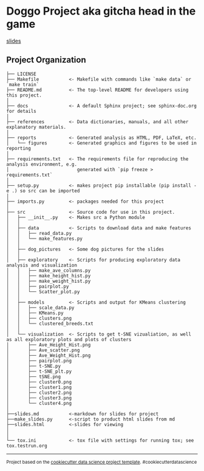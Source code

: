Doggo Project aka gitcha head in the game
==============================

[slides](slides.html)




Project Organization
------------

    ├── LICENSE
    ├── Makefile           <- Makefile with commands like `make data` or `make train`
    ├── README.md          <- The top-level README for developers using this project.
    │
    ├── docs               <- A default Sphinx project; see sphinx-doc.org for details
    │
    ├── references         <- Data dictionaries, manuals, and all other explanatory materials.
    │
    ├── reports            <- Generated analysis as HTML, PDF, LaTeX, etc.
    │   └── figures        <- Generated graphics and figures to be used in reporting
    │
    ├── requirements.txt   <- The requirements file for reproducing the analysis environment, e.g.
    │                         generated with `pip freeze > requirements.txt`
    │
    ├── setup.py           <- makes project pip installable (pip install -e .) so src can be imported
    │
    ├── imports.py         <- packages needed for this project
    │
    ├── src                <- Source code for use in this project.
    │   ├── __init__.py    <- Makes src a Python module
    │   │
    │   ├── data           <- Scripts to download data and make features
    │   │   ├── read_data.py
    │   │   └── make_features.py
    │   │   
    │   ├── dog_pictures   <- Some dog pictures for the slides
    │   │ 
    │   ├── exploratory    <- Scripts for producing exploratory data analysis and visualization 
    │   │   ├── make_ave_columns.py
    │   │   ├── make_height_hist.py
    │   │   ├── make_weight_hist.py
    │   │   ├── pairplot.py
    │   │   └── Scatter_plot.py
    │   │
    │   ├── models         <- Scripts and output for KMeans clustering
    │   │   ├── scale_data.py
    │   │   ├── KMeans.py
    │   │   ├── clusters.png
    │   │   └── clustered_breeds.txt
    │   │
    │   └── visualization  <- Scripts to get t-SNE vizualiation, as well as all exploratory plots and plots of clusters
    │       ├── Ave_Height_Hist.png
    │       ├── Ave_scatter.png
    │       ├── Ave_Weight_Hist.png
    │       ├── pairplot.png
    │       ├── t-SNE.py
    │       ├── t-SNE_plt.py
    │       ├── tSNE.png
    │       ├── cluster0.png
    │       ├── cluster1.png
    │       ├── cluster2.png
    │       ├── cluster3.png
    │       └── cluster4.png
    │
    ├──slides.md           <-markdown for slides for project
    ├──make_slides.py      <-script to product html slides from md
    ├──slides.html         <-slides for viewing
    │
    │
    └── tox.ini            <- tox file with settings for running tox; see tox.testrun.org


--------

<p><small>Project based on the <a target="_blank" href="https://drivendata.github.io/cookiecutter-data-science/">cookiecutter data science project template</a>. #cookiecutterdatascience</small></p>
